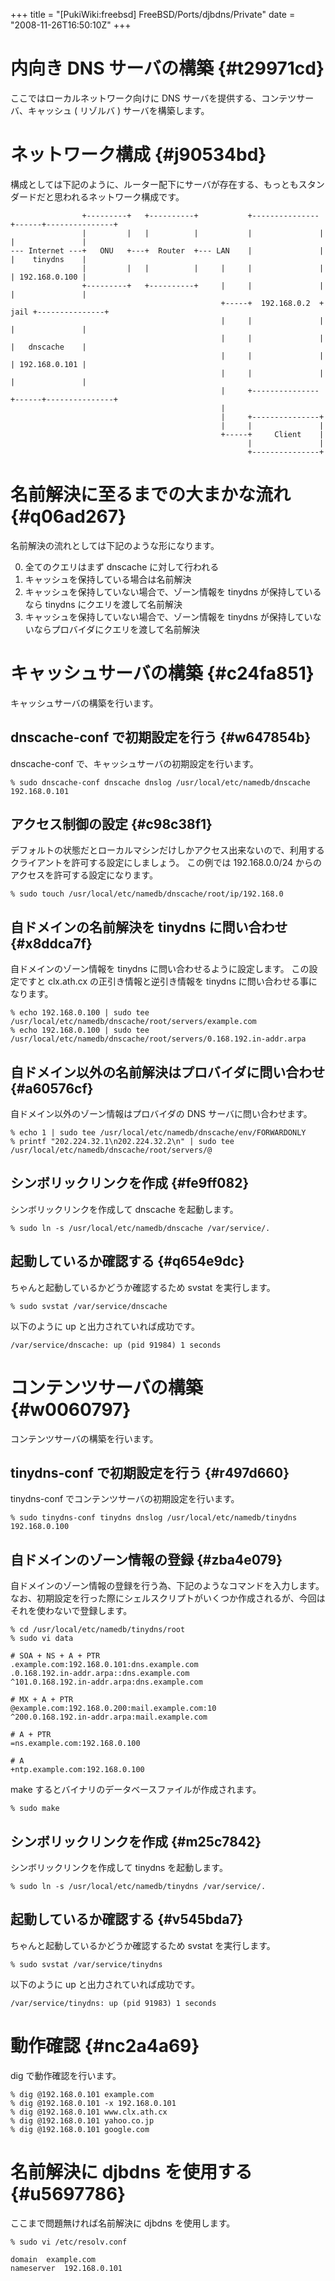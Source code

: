 +++
title = "[PukiWiki:freebsd] FreeBSD/Ports/djbdns/Private"
date = "2008-11-26T16:50:10Z"
+++


# 内向き DNS サーバの構築  {#t29971cd}
ここではローカルネットワーク向けに DNS サーバを提供する、コンテツサーバ、キャッシュ ( リゾルバ ) サーバを構築します。

# ネットワーク構成  {#j90534bd}
構成としては下記のように、ルーター配下にサーバが存在する、もっともスタンダードだと思われるネットワーク構成です。


```
                +---------+   +----------+           +---------------+------+---------------+
                |         |   |          |           |               |      |               |
--- Internet ---+   ONU   +---+  Router  +--- LAN    |               |      |    tinydns    |
                |         |   |          |     |     |               |      | 192.168.0.100 |
                +---------+   +----------+     |     |               |      |               |
                                               +-----+  192.168.0.2  + jail +---------------+
                                               |     |               |      |               |
                                               |     |               |      |   dnscache    |
                                               |     |               |      | 192.168.0.101 |
                                               |     |               |      |               |
                                               |     +---------------+------+---------------+
                                               |
                                               |     +---------------+
                                               |     |               |
                                               +-----+     Client    |
                                                     |               |
                                                     +---------------+

```

# 名前解決に至るまでの大まかな流れ  {#q06ad267}
名前解決の流れとしては下記のような形になります。

0.  全てのクエリはまず dnscache に対して行われる
0.  キャッシュを保持している場合は名前解決
0.  キャッシュを保持していない場合で、ゾーン情報を tinydns が保持しているなら tinydns にクエリを渡して名前解決
0.  キャッシュを保持していない場合で、ゾーン情報を tinydns が保持していないならプロバイダにクエリを渡して名前解決

# キャッシュサーバの構築  {#c24fa851}
キャッシュサーバの構築を行います。

## dnscache-conf で初期設定を行う  {#w647854b}
dnscache-conf で、キャッシュサーバの初期設定を行います。


```
% sudo dnscache-conf dnscache dnslog /usr/local/etc/namedb/dnscache 192.168.0.101

```

## アクセス制御の設定  {#c98c38f1}
デフォルトの状態だとローカルマシンだけしかアクセス出来ないので、利用するクライアントを許可する設定にしましょう。
この例では 192.168.0.0/24 からのアクセスを許可する設定になります。


```
% sudo touch /usr/local/etc/namedb/dnscache/root/ip/192.168.0

```

## 自ドメインの名前解決を tinydns に問い合わせ  {#x8ddca7f}
自ドメインのゾーン情報を tinydns に問い合わせるように設定します。
この設定ですと clx.ath.cx の正引き情報と逆引き情報を tinydns に問い合わせる事になります。


```
% echo 192.168.0.100 | sudo tee /usr/local/etc/namedb/dnscache/root/servers/example.com
% echo 192.168.0.100 | sudo tee /usr/local/etc/namedb/dnscache/root/servers/0.168.192.in-addr.arpa

```

## 自ドメイン以外の名前解決はプロバイダに問い合わせ  {#a60576cf}
自ドメイン以外のゾーン情報はプロバイダの DNS サーバに問い合わせます。


```
% echo 1 | sudo tee /usr/local/etc/namedb/dnscache/env/FORWARDONLY
% printf "202.224.32.1\n202.224.32.2\n" | sudo tee /usr/local/etc/namedb/dnscache/root/servers/@

```

## シンボリックリンクを作成  {#fe9ff082}
シンボリックリンクを作成して dnscache を起動します。


```
% sudo ln -s /usr/local/etc/namedb/dnscache /var/service/.

```

## 起動しているか確認する  {#q654e9dc}
ちゃんと起動しているかどうか確認するため svstat を実行します。


```
% sudo svstat /var/service/dnscache

```

以下のように up と出力されていれば成功です。


```
/var/service/dnscache: up (pid 91984) 1 seconds

```

# コンテンツサーバの構築  {#w0060797}
コンテンツサーバの構築を行います。

## tinydns-conf で初期設定を行う  {#r497d660}
tinydns-conf でコンテンツサーバの初期設定を行います。


```
% sudo tinydns-conf tinydns dnslog /usr/local/etc/namedb/tinydns 192.168.0.100

```

## 自ドメインのゾーン情報の登録  {#zba4e079}
自ドメインのゾーン情報の登録を行う為、下記のようなコマンドを入力します。
なお、初期設定を行った際にシェルスクリプトがいくつか作成されるが、今回はそれを使わないで登録します。


```
% cd /usr/local/etc/namedb/tinydns/root
% sudo vi data

```


```
# SOA + NS + A + PTR
.example.com:192.168.0.101:dns.example.com
.0.168.192.in-addr.arpa::dns.example.com
^101.0.168.192.in-addr.arpa:dns.example.com

# MX + A + PTR
@example.com:192.168.0.200:mail.example.com:10
^200.0.168.192.in-addr.arpa:mail.example.com

# A + PTR
=ns.example.com:192.168.0.100

# A
+ntp.example.com:192.168.0.100
```

make するとバイナリのデータベースファイルが作成されます。


```
% sudo make

```

## シンボリックリンクを作成  {#m25c7842}
シンボリックリンクを作成して tinydns を起動します。


```
% sudo ln -s /usr/local/etc/namedb/tinydns /var/service/.

```

## 起動しているか確認する  {#v545bda7}
ちゃんと起動しているかどうか確認するため svstat を実行します。


```
% sudo svstat /var/service/tinydns

```

以下のように up と出力されていれば成功です。


```
/var/service/tinydns: up (pid 91983) 1 seconds

```

# 動作確認  {#nc2a4a69}
dig で動作確認を行います。


```
% dig @192.168.0.101 example.com
% dig @192.168.0.101 -x 192.168.0.101
% dig @192.168.0.101 www.clx.ath.cx
% dig @192.168.0.101 yahoo.co.jp
% dig @192.168.0.101 google.com

```

# 名前解決に djbdns を使用する  {#u5697786}
ここまで問題無ければ名前解決に djbdns を使用します。


```
% sudo vi /etc/resolv.conf

domain	example.com
nameserver	192.168.0.101
```

